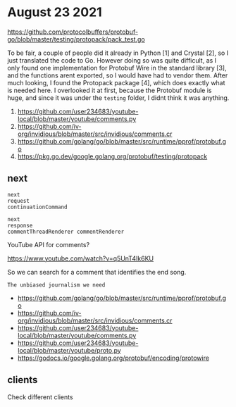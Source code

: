 # August 23 2021

<https://github.com/protocolbuffers/protobuf-go/blob/master/testing/protopack/pack_test.go>

To be fair, a couple of people did it already in Python [1] and Crystal [2], so
I just translated the code to Go. However doing so was quite difficult, as I
only found one implementation for Protobuf Wire in the standard library [3],
and the functions arent exported, so I would have had to vendor them. After
much looking, I found the Protopack package [4], which does exactly what is
needed here. I overlooked it at first, because the Protobuf module is huge, and
since it was under the `testing` folder, I didnt think it was anything.

1. https://github.com/user234683/youtube-local/blob/master/youtube/comments.py
2. https://github.com/iv-org/invidious/blob/master/src/invidious/comments.cr
3. https://github.com/golang/go/blob/master/src/runtime/pprof/protobuf.go
4. https://pkg.go.dev/google.golang.org/protobuf/testing/protopack

## next

~~~
next
request
continuationCommand

next
response
commentThreadRenderer commentRenderer
~~~

YouTube API for comments?

https://www.youtube.com/watch?v=q5UnT4Ik6KU

So we can search for a comment that identifies the end song.

~~~
The unbiased journalism we need
~~~

- https://github.com/golang/go/blob/master/src/runtime/pprof/protobuf.go
- https://github.com/iv-org/invidious/blob/master/src/invidious/comments.cr
- https://github.com/user234683/youtube-local/blob/master/youtube/comments.py
- https://github.com/user234683/youtube-local/blob/master/youtube/proto.py
- https://godocs.io/google.golang.org/protobuf/encoding/protowire

## clients

Check different clients
